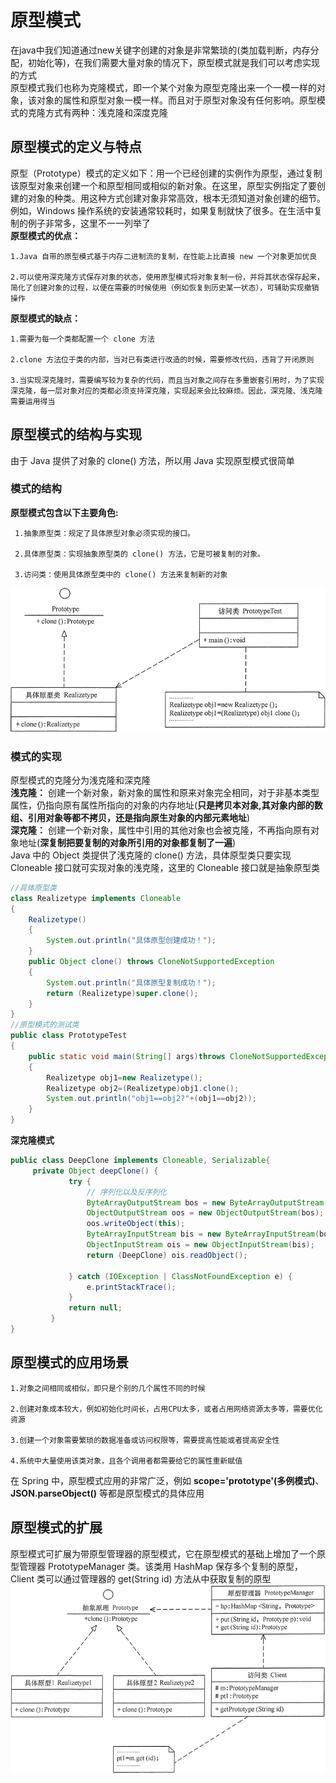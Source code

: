 # 原型模式
在java中我们知道通过new关键字创建的对象是非常繁琐的(类加载判断，内存分配，初始化等)，在我们需要大量对象的情况下，原型模式就是我们可以考虑实现的方式  
原型模式我们也称为克隆模式，即一个某个对象为原型克隆出来一个一模一样的对象，该对象的属性和原型对象一模一样。而且对于原型对象没有任何影响。原型模式的克隆方式有两种：浅克隆和深度克隆
## 原型模式的定义与特点
原型（Prototype）模式的定义如下：用一个已经创建的实例作为原型，通过复制该原型对象来创建一个和原型相同或相似的新对象。在这里，原型实例指定了要创建的对象的种类。用这种方式创建对象非常高效，根本无须知道对象创建的细节。例如，Windows 操作系统的安装通常较耗时，如果复制就快了很多。在生活中复制的例子非常多，这里不一一列举了  
**原型模式的优点：**
   
    1.Java 自带的原型模式基于内存二进制流的复制，在性能上比直接 new 一个对象更加优良
    
    2.可以使用深克隆方式保存对象的状态，使用原型模式将对象复制一份，并将其状态保存起来，简化了创建对象的过程，以便在需要的时候使用（例如恢复到历史某一状态），可辅助实现撤销操作  
    
**原型模式的缺点：**

    1.需要为每一个类都配置一个 clone 方法
    
    2.clone 方法位于类的内部，当对已有类进行改造的时候，需要修改代码，违背了开闭原则
    
    3.当实现深克隆时，需要编写较为复杂的代码，而且当对象之间存在多重嵌套引用时，为了实现深克隆，每一层对象对应的类都必须支持深克隆，实现起来会比较麻烦。因此，深克隆、浅克隆需要运用得当
    
## 原型模式的结构与实现
由于 Java 提供了对象的 clone() 方法，所以用 Java 实现原型模式很简单
### 模式的结构
**原型模式包含以下主要角色:**  
     
     1.抽象原型类：规定了具体原型对象必须实现的接口。
     
     2.具体原型类：实现抽象原型类的 clone() 方法，它是可被复制的对象。
     
     3.访问类：使用具体原型类中的 clone() 方法来复制新的对象    
     
![原型模式结构图](image/原型模式/1.gif)
### 模式的实现
原型模式的克隆分为浅克隆和深克隆  
**浅克隆：** 创建一个新对象，新对象的属性和原来对象完全相同，对于非基本类型属性，仍指向原有属性所指向的对象的内存地址(**只是拷贝本对象,其对象内部的数组、引用对象等都不拷贝，还是指向原生对象的内部元素地址**)  
**深克隆：** 创建一个新对象，属性中引用的其他对象也会被克隆，不再指向原有对象地址(**深复制把要复制的对象所引用的对象都复制了一遍**)  
Java 中的 Object 类提供了浅克隆的 clone() 方法，具体原型类只要实现 Cloneable 接口就可实现对象的浅克隆，这里的 Cloneable 接口就是抽象原型类
```java
//具体原型类
class Realizetype implements Cloneable
{
    Realizetype()
    {
        System.out.println("具体原型创建成功！");
    }
    public Object clone() throws CloneNotSupportedException
    {
        System.out.println("具体原型复制成功！");
        return (Realizetype)super.clone();
    }
}
//原型模式的测试类
public class PrototypeTest
{
    public static void main(String[] args)throws CloneNotSupportedException
    {
        Realizetype obj1=new Realizetype();
        Realizetype obj2=(Realizetype)obj1.clone();
        System.out.println("obj1==obj2?"+(obj1==obj2));
    }
}
```
**深克隆模式**
```java
public class DeepClone implements Cloneable, Serializable{
     private Object deepClone() {
             try {
                 // 序列化以及反序列化
                 ByteArrayOutputStream bos = new ByteArrayOutputStream();
                 ObjectOutputStream oos = new ObjectOutputStream(bos);
                 oos.writeObject(this);
                 ByteArrayInputStream bis = new ByteArrayInputStream(bos.toByteArray());
                 ObjectInputStream ois = new ObjectInputStream(bis);
                 return (DeepClone) ois.readObject();
     
             } catch (IOException | ClassNotFoundException e) {
                 e.printStackTrace();
             }
             return null;
         }
}
```
## 原型模式的应用场景
    1.对象之间相同或相似，即只是个别的几个属性不同的时候
    
    2.创建对象成本较大，例如初始化时间长，占用CPU太多，或者占用网络资源太多等，需要优化资源
    
    3.创建一个对象需要繁琐的数据准备或访问权限等，需要提高性能或者提高安全性
    
    4.系统中大量使用该类对象，且各个调用者都需要给它的属性重新赋值
    
在 Spring 中，原型模式应用的非常广泛，例如 **scope='prototype'(多例模式)**、**JSON.parseObject()** 等都是原型模式的具体应用
## 原型模式的扩展
原型模式可扩展为带原型管理器的原型模式，它在原型模式的基础上增加了一个原型管理器 PrototypeManager 类。该类用 HashMap 保存多个复制的原型，Client 类可以通过管理器的 get(String id) 方法从中获取复制的原型  
![原型模式的扩展结构图](image/原型模式/2.gif)
   
   

